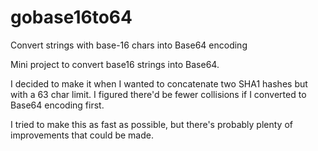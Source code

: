 # gobase16to64
Convert strings with base-16 chars into Base64 encoding

Mini project to convert base16 strings into Base64.

I decided to make it when I wanted to concatenate two SHA1 hashes but with a 63 char limit.
I figured there'd be fewer collisions if I converted to Base64 encoding first.

I tried to make this as fast as possible, but there's probably plenty of improvements that could be made.
